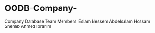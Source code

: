 # OODB-Company-
Company Database 
Team Members:
Eslam Nessem Abdelsalam
Hossam Shehab 
Ahmed Ibrahim 
